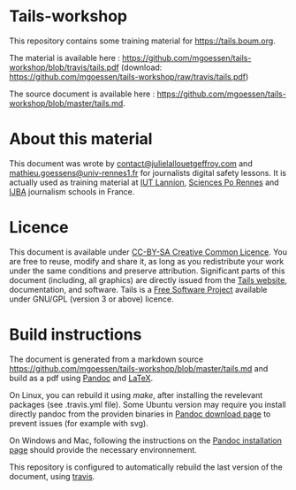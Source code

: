 # Tails-workshop

This repository contains some training material for <https://tails.boum.org>.

The material is available here : <https://github.com/mgoessen/tails-workshop/blob/travis/tails.pdf> (download: <https://github.com/mgoessen/tails-workshop/raw/travis/tails.pdf>)

The source document is available here : <https://github.com/mgoessen/tails-workshop/blob/master/tails.md>.

# About this material

This document was wrote by <contact@julielallouetgeffroy.com> and <mathieu.goessens@univ-rennes1.fr> for journalists digital safety lessons.
It is actually used as training material at [IUT Lannion](http://www.iut-lannion.fr/english), [Sciences Po Rennes](http://www.sciencespo-rennes.fr/en/about-the-institute.html) and [IJBA](http://http://www.ijba.u-bordeaux-montaigne.fr/) journalism schools in France.

# Licence

This document is available under [CC-BY-SA Creative Common Licence](https://creativecommons.org/licenses/by-sa/2.0/). You are free to reuse, modify and share it, as long as you redistribute your work under the same conditions and preserve attribution. Significant parts of this document (including, all graphics) are directly issued from the [Tails website](https://tails.boum.org), documentation, and software. Tails is a [Free Software Project](https://tails.boum.org/doc/about/license/) available under GNU/GPL (version 3 or above) licence.

# Build instructions

The document is generated from a markdown source <https://github.com/mgoessen/tails-workshop/blob/master/tails.md> and build as a pdf using [Pandoc](https://pandoc.org) and [LaTeX](https://wikipedia.org/wiki/LaTeX).

On Linux, you can rebuild it using *make*, after installing the revelevant packages (see .travis.yml file). Some Ubuntu version may require you install directly pandoc from the providen binaries in [Pandoc download page](https://github.com/jgm/pandoc/releases/latest) to prevent issues (for example with svg).

On Windows and Mac, following the instructions on the [Pandoc installation page](https://pandoc.org/installing.html) should provide the necessary environnement.

This repository is configured to automatically rebuild the last version of the document, using [travis](https://travis-ci.org).
